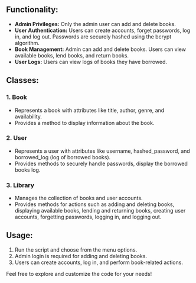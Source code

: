 ## Functionality:

- **Admin Privileges:** Only the admin user can add and delete books.
- **User Authentication:** Users can create accounts, forget passwords, log in, and log out. Passwords are securely hashed using the bcrypt algorithm.
- **Book Management:** Admin can add and delete books. Users can view available books, lend books, and return books.
- **User Logs:** Users can view logs of books they have borrowed.

## Classes:

### 1. Book
- Represents a book with attributes like title, author, genre, and availability.
- Provides a method to display information about the book.

### 2. User
- Represents a user with attributes like username, hashed_password, and borrowed_log (log of borrowed books).
- Provides methods to securely handle passwords, display the borrowed books log.

### 3. Library
- Manages the collection of books and user accounts.
- Provides methods for actions such as adding and deleting books, displaying available books, lending and returning books, creating user accounts, forgetting passwords, logging in, and logging out.

## Usage:

1. Run the script and choose from the menu options.
2. Admin login is required for adding and deleting books.
3. Users can create accounts, log in, and perform book-related actions.

Feel free to explore and customize the code for your needs!
